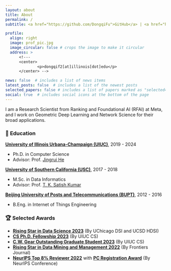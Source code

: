 ```yaml
---
layout: about
title: About
permalink: /
subtitle: <a href="https://github.com/DongqiFu">GitHub</a> | <a href="https://scholar.google.com/citations?user=WByXZAcAAAAJ&hl=en">Google Scholar</a> | <a href="https://twitter.com/DongqiFu_UIUC">Twitter</a>

profile:
  align: right
  image: prof_pic.jpg
  image_circular: false # crops the image to make it circular
  address: >
      <!---
      <center>
              <p>dongqif2[at]illinois[dot]edu</p>
      </center> -->

news: false  # includes a list of news items
latest_posts: false  # includes a list of the newest posts
selected_papers: false # includes a list of papers marked as "selected={true}"
social: true  # includes social icons at the bottom of the page
---
```


I am a Research Scientist from Ranking and Foundational AI (RFAI) at Meta, and I work on Geometric Deep Learning and Network Science for their broad applications.

### 🏫 **Education**
[**University of Illinois Urbana-Champaign (UIUC)**](https://illinois.edu/), 2019 - 2024
* Ph.D. in Computer Science
* Advisor: Prof. [Jingrui He](https://www.hejingrui.org/)

[**University of Southern California (USC)**](https://www.usc.edu/), 2017 - 2018
* M.Sc. in Data Informatics
* Advisor: Prof. [T. K. Satish Kumar](http://www.tkskwork.org/)

[**Beijing University of Posts and Telecommunications (BUPT)**](https://en.wikipedia.org/wiki/Beijing_University_of_Posts_and_Telecommunications), 2012 - 2016 
* B.Eng. in Internet of Things Engineering

<!---
### 🏭 **Industry Experience**
[AI at Meta](https://ai.meta.com/research/), Sunnyvale CA, May 2023 - Oct 2023
* Research Scientist Intern, Ranking & Foundational AI
* Scalable Graph Transformer Models

[IBM Thomas J. Watson Research](https://research.ibm.com/labs/yorktown-heights), Yorktown Heights NY, May 2022 - Aug 2022
* Research Intern, Impact Science
* Multivariate Time-Series Forecasting and Anomaly Detection
-->

### 🏆 **Selected Awards**
* [**Rising Star in Data Science 2023**](https://datascience.uchicago.edu/research/postdoctoral-programs/rising-stars-in-data-science-2/2023-rising-stars/) (By UChicago DSI and UCSD HDSI)
* [**CS Ph.D. Fellowship 2023**](https://grad.illinois.edu/fellowship/fellows) (By UIUC CS)
* [**C.W. Gear Outstanding Graduate Student 2023**](https://cs.illinois.edu/about/awards/graduate-fellowships-awards/cw-gear-outstanding-graduate-student) (By UIUC CS)
* [**Rising Star in Data Mining and Management 2022**](https://www.frontiersin.org/research-topics/37426/rising-stars-in-data-mining-and-management-2022) (By Frontiers Journal)
* [**NeurIPS Top 8% Reviewer 2022**](https://neurips.cc/Conferences/2022/ProgramCommittee) with [**PC Registration Award**](https://nips.cc/Conferences/2020/PaperInformation/AC-SACGuidelines) (By NeurIPS Conference)

<!--- 
* [SIAM Student Travel Award](https://www.siam.org/conferences/conference-support/siam-student-travel-awards) (To attend SDM' 2024)
* [**Rising Star in Data Science 2023**](https://datascience.uchicago.edu/research/postdoctoral-programs/rising-stars-in-data-science-2/2023-rising-stars/) (By UChicago and UC San Diego)
* [CS Ph.D. Fellowship 2023](https://grad.illinois.edu/fellowship/fellows) (By UIUC CS Department)
* [**C.W. Gear Outstanding Graduate Student 2023**](https://cs.illinois.edu/about/awards/graduate-fellowships-awards/cw-gear-outstanding-graduate-student) (Annually Honor One Graduate Student in UIUC CS Department)
* [Conference Presentation Award 2023](https://grad.illinois.edu/general/travelaward) (By UIUC Graduate College)
* [NSF Student Travel Award](https://www.wsdm-conference.org/2023/attending/nsf-student-travel-awards) (To attend WSDM' 2023)
* [**Rising Star in Data Mining and Management 2022**](https://www.frontiersin.org/research-topics/37426/rising-stars-in-data-mining-and-management-2022) (By [Frontiers Journal](https://www.frontiersin.org/articles/10.3389/fdata.2023.1201798/full))
* [**NeurIPS 2022 Top 8% Reviewer**](https://neurips.cc/Conferences/2022/ProgramCommittee) with [PC Registration Award](https://nips.cc/Conferences/2020/PaperInformation/AC-SACGuidelines) (By NeurIPS' 2022)
* [NSF/SIGWEB Student Travel Grant](https://www.cikm2022.org/nsf-travel-grants) (To attend CIKM' 2022)
* [NSF/SIGKDD Student Registration Award](https://kdd.org/kdd2022/cfStudentTravel.html) (To attend KDD' 2022)
* [ACM/SIGIR Student Travel Grant](https://sigir.org/sigir2021/registration/) (To attend SIGIR' 2021)
* [ACM/SIGIR Student Travel Grant](https://sigir.org/general-information/travel-grants/) (To attend CIKM' 2020)
* [NSF/SIGKDD Student Registration Award](https://www.kdd.org/kdd2020/calls/view/kdd-2020-call-for-student-registration-award-applications) (To attend KDD' 2020)
-->
